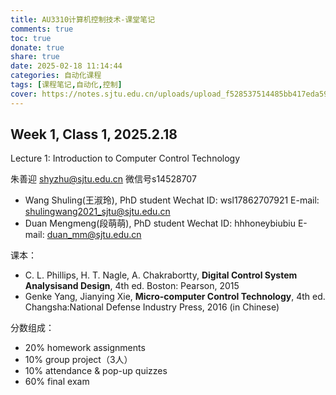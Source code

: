 ```yaml
---
title: AU3310计算机控制技术-课堂笔记
comments: true
toc: true
donate: true
share: true
date: 2025-02-18 11:14:44
categories: 自动化课程
tags: [课程笔记,自动化,控制]
cover: https://notes.sjtu.edu.cn/uploads/upload_f528537514485bb417eda59aeb9690cf.png
---
```


## Week 1, Class 1, 2025.2.18

Lecture 1: Introduction to Computer Control Technology

朱善迎 shyzhu@sjtu.edu.cn 微信号s14528707
- Wang Shuling(王淑玲), PhD student
  Wechat ID:  wsl17862707921
  E-mail: shulingwang2021_sjtu@sjtu.edu.cn
- Duan Mengmeng(段萌萌), PhD student 
  Wechat ID:  hhhoneybiubiu
  E-mail: duan_mm@sjtu.edu.cn

课本：

- C. L. Phillips, H. T. Nagle, A. Chakrabortty, **Digital Control System Analysisand Design**, 4th ed. Boston: Pearson, 2015
- Genke Yang, Jianying Xie, **Micro-computer Control Technology**, 4th ed. Changsha:National Defense Industry Press, 2016 (in Chinese)

分数组成：

- 20% homework assignments
- 10% group project（3人）
- 10% attendance & pop-up quizzes
- 60% final exam